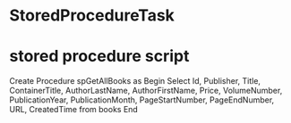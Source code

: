 # StoredProcedureTask

# stored procedure script
Create Procedure spGetAllBooks
as
Begin
  Select Id, Publisher, Title, ContainerTitle, AuthorLastName, AuthorFirstName, Price, VolumeNumber, PublicationYear, PublicationMonth, PageStartNumber, 
PageEndNumber, URL, CreatedTime from books 
End

